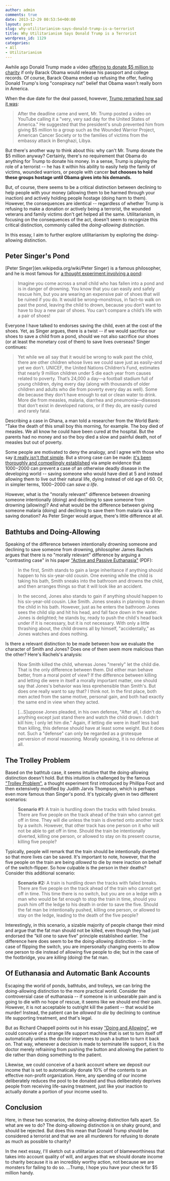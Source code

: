 ```yaml
---
author: admin
comments: true
date: 2013-12-29 00:53:54+00:00
layout: post
slug: why-utilitarianism-says-donald-trump-is-a-terrorist
title: Why Utilitarianism Says Donald Trump is a Terrorist
wordpress_id: 1129
categories:
- All
- Utilitarianism
---
```


Awhile ago Donald Trump made a video [offering to donate $5 million to charity](http://abcnews.go.com/Politics/OTUS/donald-trump-fails-drop-bombshell-offers-cash-obama/story?id=17553670#.UKloh-Oe_2E) if only Barack Obama would release his passport and college records.  Of course, Barack Obama ended up refusing the offer, fueling Donald Trump's long "conspiracy nut" belief that Obama wasn't really born in America.

When the due date for the deal passed, however, [Trump remarked how sad it was](http://www.washingtontimes.com/blog/inside-politics/2012/nov/1/trump-blasts-obama-ignoring-5-million-transcript-o/):

> After the deadline came and went, Mr. Trump posted a video on YouTube calling it a "very, very sad day for the United States of America." He suggested that the president's snub prevented him from giving $5 million to a group such as the Wounded Warrior Project, American Cancer Society or to the families of victims from the embassy attack in Benghazi, Libya.

But there's another way to think about this: why can't Mr. Trump donate the $5 million anyway?  Certainly, there's no requirement that Obama do anything for Trump to donate his money.  In a sense, Trump is playing the role of a terrorist -- he has it within his ability to easily help the family of victims, wounded warriors, or people with cancer **but chooses to hold these groups hostage until Obama gives into his demands.**

But, of course, there seems to be a critical distinction between declining to help people with your money (allowing them to be harmed through your inaction) and actively holding people hostage (doing harm to them).  However, the consequences are identical -- regardless of whether Trump is refusing to make a donation or actively being a terrorist, the wounded veterans and family victims don't get helped all the same.  Utilitarianism, in focusing on the consequences of the act, doesn't seem to recognize this critical distinction, commonly called the _doing-allowing distinction_.

In this essay, I aim to further explore utilitarianism by exploring the doing-allowing distinction.<!-- more -->


## Peter Singer's Pond

[Peter Singer](en.wikipedia.org/wiki/Peter Singer) is a famous philosopher, and he is most famous for [a thought experiment involving a pond](http://www.alternet.org/story/146958/peter_singer%3A_would_you_save_the_life_of_a_child):

> Imagine you come across a small child who has fallen into a pond and is in danger of drowning.  You know that you can easily and safely rescue him, but you are wearing an expensive pair of shoes that will be ruined if you do. It would be wrong–monstrous, in fact–to walk on past the pond, leaving the child to drown, because you don’t want to have to buy a new pair of shoes. You can’t compare a child’s life with a pair of shoes!

Everyone I have talked to endorses saving the child, even at the cost of the shoes.  Yet, as Singer argues, there is a twist -- if we would sacrifice our shoes to save a child from a pond, should we not also sacrifice our shoes (or at least the monetary cost of them) to save lives overseas?  Singer continues:

> Yet while we all say that it would be wrong to walk past the child, there are other children whose lives we could save just as easily–and yet we don’t. UNICEF, the United Nations Children’s Fund, estimates that nearly 9 million children under 5 die each year from causes related to poverty. That’s 24,000 a day—a football stadium full of young children, dying every day (along with thousands of older children and adults who die from poverty every day as well). Some die because they don’t have enough to eat or clean water to drink. More die from measles, malaria, diarrhea and pneumonia—diseases that don’t exist in developed nations, or if they do, are easily cured and rarely fatal.

Describing a case in Ghana, a man told a researcher from the World Bank: “Take the death of this small boy this morning, for example. The boy died of measles. We all know he could have been cured at the hospital. But the parents had no money and so the boy died a slow and painful death, not of measles but out of poverty.

Some people are motivated to deny the analogy, and I agree with those who say [it really isn't _that_ simple](http://goodintents.org/aid-recipient-concerns/singers-analogy).  But a strong case can be made: [it's been thoroughly and compellingly established](http://www.givewell.org/giving101/Changing-Someones-Life) via ample evidence that $1000-$2000 can prevent a case of an otherwise deadly disease in the developing world -- saving someone who would have died at 5 and instead allowing them to live out their natural life, dying instead of old age of 60.  Or, in simpler terms, $1000-$2000 can _save a life_.

However, what is the "morally relevant" difference between drowning someone intentionally (doing) and declining to save someone from drowning (allowing)?  And what would be the difference between giving someone malaria (doing) and declining to save them from malaria via a life-saving donation?  As Peter Singer would argue, there's little difference at all.


## Bathtubs and Doing-Allowing

Speaking of the difference between intentionally drowning someone and declining to save someone from drowning, philosopher James Rachels argues that there is no "morally relevant" difference by arguing a "contrasting case" in his paper ["Active and Passive Euthanasia"](http://www.qcc.cuny.edu/socialSciences/ppecorino/DeathandDying_TEXT/Active%20and%20Passive%20Euthanasia.pdf) (PDF):

> In the first, Smith stands to gain a large inheritance if anything should happen to his six-year-old cousin. One  evening while the child is taking his bath, Smith sneaks into the bathroom and drowns the child, and then arranges things so that it will look like an accident.

> In the second, Jones also stands to gain if anything should happen to his six-year-old cousin. Like Smith. Jones sneaks in planning to drown the child in his bath. However, just as he enters the bathroom Jones sees the child slip and hit his head, and fall face down in the water. Jones is delighted; he stands by, ready to push the child's head back under if it is necessary, but it is not necessary. With only a little thrashing about, the child drowns all by himself, "accidentally," as Jones watches and does nothing.

Is there a relevant distinction to be made between how we evaluate the character of Smith and Jones?  Does one of them seem more malicious than the other?  Here's Rachels's analysis:

> Now Smith killed the child, whereas Jones "merely" let the child die. That is the only difference between them. Did either man behave better, from a moral point of view? If the difference between killing and letting die were in itself a morally important matter, one should say that Jones's behavior was less eprehensible than Smith's. But does one really want to say that? I think not. In the first place, both men acted from the same motive, personal gain, and both had exactly the same end in view when they acted.

> [...S]uppose Jones pleaded, in his own defense, "After all, I didn't do anything except just stand there and watch the child drown. I didn't kill him; I only let him die." Again, if letting die were in itself less bad than killing, this defense should have at least some weight. But it does not. Such a "defense" can only be regarded as a grotesque perversion of moral reasoning. Morally speaking, it is no defense at all.


## The Trolley Problem

Based on the bathtub case, it seems intuitive that the doing-allowing distinction doesn't hold.  But this intuition is challenged by the famous ["Trolley Problem"](http://en.wikipedia.org/wiki/Trolley_problem), a thought experiment first introduced by Phillipa Foot and then extensively modified by Judith Jarvis Thompson, which is perhaps even more famous than Singer's pond.  It's typically given in two different scenarios:


> **Scenario #1:** A train is hurdling down the tracks with failed breaks.  There are five people on the track ahead of the train who cannot get off in time.  They will die unless the train is diverted onto another track by a switch.  However, that other track has one person on it who will not be able to get off in time.  Should the train be intentionally diverted, killing one person, or allowed to stay on its present course, killing five people?

Typically, people will remark that the train should be intentionally diverted so that more lives can be saved.  It's important to note, however, that the five people on the train are being _allowed_ to die by mere inaction on behalf of the switch-flipper.  So how culpable is the person in their deaths?  Consider this additional scenario:

> **Scenario #2:** A train is hurdling down the tracks with failed breaks.  There are five people on the track ahead of the train who cannot get off in time.  This time there is no switch, but you are on a ledge with a man who would be fat enough to stop the train in time, should you push him off the ledge to his death in order to save the five.  Should the fat man be intentionally pushed, killing one person, or allowed to stay on the ledge, leading to the death of the five people?

Interestingly, in this scenario, a sizable majority of people change their mind and argue that the fat man should not be killed, even though they had just endorsed the "kill one to save five" principle established earlier.  The difference here does seem to be the doing-allowing distinction -- in the case of flipping the switch, you are impersonally changing events to allow one person to die instead of allowing five people to die; but in the case of the footbridge, you are _killing_ (doing) the fat man.


## Of Euthanasia and Automatic Bank Accounts

Escaping the world of ponds, bathtubs, and trolleys, we can bring the doing-allowing distinction to the more practical world.  Consider the controversial case of euthanasia -- if someone is in unbearable pain and is going to die with no hope of rescue, it seems like we should end their pain.  However, it is not acceptable to outright kill the patient -- that would be murder!  Instead, the patient can be _allowed to die_ by declining to continue life supporting treatment, and that's legal.

But as Richard Chappell points out in his essay ["Doing and Allowing"](http://www.philosophyetc.net/2006/01/doing-and-allowing.html), we could conceive of a strange life support machine that is set to turn itself off automatically unless the doctor intervenes to push a button to turn it back on.  That way, whenever a decision is made to terminate life support, it is the doctor merely refraining from pushing the button and allowing the patient to die rather than doing something to the patient.

Likewise, we could conceive of a bank account where we deposit our income that is set to automatically donate 10% of the contents to an effective non-profit organization.  Here, any spending of our income deliberately reduces the pool to be donated and thus deliberately deprives people from receiving life-saving treatment, just like your inaction to actually donate a portion of your income used to.


## Conclusion

Here, in these two scenarios, the doing-allowing distinction falls apart.  So what are we to do?  The doing-allowing distinction is on shaky ground, and should be rejected.  But does this mean that Donald Trump should be considered a terrorist and that we are all murderers for refusing to donate as much as possible to charity?

In the next essay, I'll sketch out a utilitarian account of blameworthiness that takes into account quality of will, and argues that we should donate income to charity because it is an incredibly worthy action, not because we are monsters for failing to do so.  ...Trump, I hope you have your check for $5 million handy.
